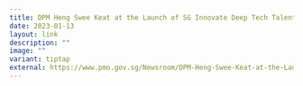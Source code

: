 ```yaml
---
title: DPM Heng Swee Keat at the Launch of SG Innovate Deep Tech Talent Central
date: 2023-01-13
layout: link
description: ""
image: ""
variant: tiptap
external: https://www.pmo.gov.sg/Newsroom/DPM-Heng-Swee-Keat-at-the-Launch-of-SG-Innovate-Deep-Tech-Talent-Central
---
```

